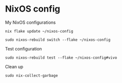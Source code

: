 # NixOS config

My NixOS configurations


```
nix flake update ~/nixos-config
```

```
sudo nixos-rebuild switch --flake ~/nixos-config
```

Test configuration
```
sudo nixos-rebuild test --flake ~/nixos-config#vivo
```

Clean up
```
sudo nix-collect-garbage
```
